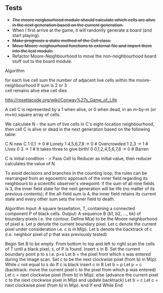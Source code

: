 ## Tests
- ~~The moore neigbourhood module should calculate which cells are alive in the next generation based on the current generation.~~
- When I first arrive at the game, it will randomly generate a board (and start playing).
- ~~Make prognosis a static method of the Cell class.~~
- ~~Move Moore-neighourhood functions to external file and import them into the test module.~~
- Refactor Moore-Neighbourhood to move the non-neighbourhood board stuff out to the board module.

Algorithm 

for each live cell
    sum the number of adjacent live cells within the moore-neighbourhood
    if sum is 2 or 3  
        cell remains alive
    else
        cell dies

http://rosettacode.org/wiki/Conway%27s_Game_of_Life

A cell   C   is represented by a   1   when alive,   or   0   when dead,   in an   m-by-m   (or m×m)   square array of cells.

We calculate   N   - the sum of live cells in C's   eight-location neighbourhood,   then cell   C   is alive or dead in the next generation based on the following table:

   C   N                 new C
   1   0,1             ->  0  # Lonely
   1   4,5,6,7,8       ->  0  # Overcrowded
   1   2,3             ->  1  # Lives
   0   3               ->  1  # It takes three to give birth!
   0   0,1,2,4,5,6,7,8 ->  0  # Barren

   C is initial condition - > Pass Cell to Reducer as initial value, then reducer calculates the value of N

To avoid decisions and branches in the counting loop, the rules can be rearranged from an egocentric approach of the inner field regarding its neighbours to a scientific observer's viewpoint: if the sum of all nine fields is 3, the inner field state for the next generation will be life (no matter of its previous contents); if the all-field sum is 4, the inner field retains its current state and every other sum sets the inner field to death.


Algorithm
Input: A square tessellation, T, containing a connected component P of black cells.
Output: A sequence B (b1, b2, ..., bk) of boundary pixels i.e. the contour.
Define M(a) to be the Moore neighborhood of pixel a.
Let p denote the current boundary pixel.
Let c denote the current pixel under consideration i.e. c is in M(p).
Let b denote the backtrack of c (i.e. neighbor pixel of p that was previously tested)
 
Begin
  Set B to be empty.
  From bottom to top and left to right scan the cells of T until a black pixel, s, of P is found.
  Insert s in B.
  Set the current boundary point p to s i.e. p=s
  Let b = the pixel from which s was entered during the image scan.
  Set c to be the next clockwise pixel (from b) in M(p).
  While c not equal to s do
    If c is black
      insert c in B
      Let b = p
      Let p = c
      (backtrack: move the current pixel c to the pixel from which p was entered)
      Let c = next clockwise pixel (from b) in M(p).
    else
      (advance the current pixel c to the next clockwise pixel in M(p) and update backtrack)
      Let b = c
      Let c = next clockwise pixel (from b) in M(p).
    end If
  end While
End